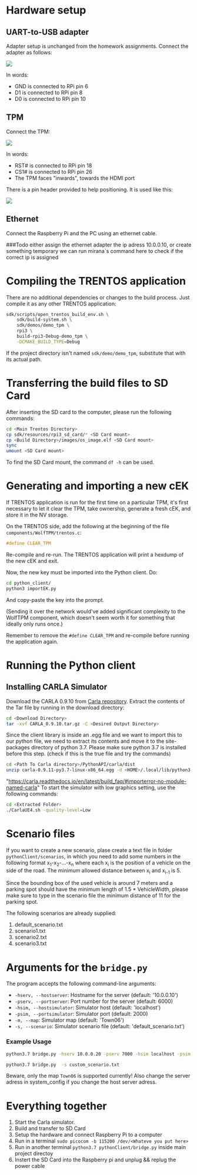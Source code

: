 # Hardware setup

## UART-to-USB adapter

Adapter setup is unchanged from the homework assignments.
Connect the adapter as follows:

![](components/WolfTPM/pics/uart.jpg)

In words:

- GND is connected to RPi pin 6
- D1 is connected to RPi pin 8
- D0 is connected to RPi pin 10

## TPM

Connect the TPM:

![](components/WolfTPM/pics/tpm.jpg)

In words:

- RST# is connected to RPi pin 18
- CS1# is connected to RPi pin 26
- The TPM faces "inwards", towards the HDMI port

There is a pin header provided to help positioning. It is used like this:

![](components/WolfTPM/pics/tpm-header.jpg)

## Ethernet

Connect the Raspberry Pi and the PC using an ethernet cable. 

###Todo either assign the ethernet adapter the ip adress 10.0.0.10, or 
create something temporary
we can run mirana`s command here to check if the correct ip is assigned
# Compiling the TRENTOS application

There are no additional dependencies or changes to the build process.
Just compile it as any other TRENTOS application:

```sh
sdk/scripts/open_trentos_build_env.sh \
    sdk/build-system.sh \
    sdk/demos/demo_tpm \
    rpi3 \
    build-rpi3-Debug-demo_tpm \
    -DCMAKE_BUILD_TYPE=Debug
```

If the project directory isn't named `sdk/demo/demo_tpm`, substitute that
with its actual path.

# Transferring the build files to SD Card
After inserting the SD card to the computer, please run the following commands:

```sh
cd <Main Trentos Directory>
cp sdk/resources/rpi3_sd_card/* <SD Card mount>
cp <Build Directory>/images/os_image.elf <SD Card mount>
sync
umount <SD Card mount>
```
To find the SD Card mount, the command `df -h` can be used.

# Generating and importing a new cEK

If TRENTOS application is run for the first time on a particular TPM, it's
first necessary to let it clear the TPM, take ownership, generate a fresh
cEK, and store it in the NV storage.

On the TRENTOS side, add the following at the beginning of the file
`components/WolfTPM/trentos.c`:

```c
#define CLEAR_TPM
```

Re-compile and re-run. The TRENTOS application will print a hexdump of the
new cEK and exit.

Now, the new key must be imported into the Python client. Do:

```sh
cd python_client/
python3 importEK.py
```

And copy-paste the key into the prompt.

(Sending it over the network would've added significant complexity to the
 WolfTPM component, which doesn't seem worth it for something that ideally
 only runs once.)

Remember to remove the `#define CLEAR_TPM` and re-compile before running
the application again.

# Running the Python client

## Installing CARLA Simulator

Download the CARLA 0.9.10 from [Carla repository](https://github.com/carla-simulator/carla/blob/master/Docs/download.md). Extract the contents of the Tar file by running in the download directory:

```sh
cd <Download Directory>
tar -xvf CARLA_0.9.10.tar.gz -C <Desired Output Directory>
```
Since the client library is inside an .egg file and we want to import this to our python file, we need to extract its contents and move it to the site-packages directory of python 3.7. Please make sure python 3.7 is installed before this step. 
(check if this is the true file and try the commands)
```sh
cd <Path To Carla directory>/PythonAPI/carla/dist
unzip carla-0.9.11-py3.7-linux-x86_64.egg -d <HOME>/.local/lib/python3.7/site-packages
```
"https://carla.readthedocs.io/en/latest/build_faq/#importerror-no-module-named-carla"
To start the simulator with low graphics setting, use the following commands:

```sh
cd <Extracted Folder>
./CarlaUE4.sh -quality-level=Low
```

# Scenario files
If you want to create a new scenario, plase create a text file in folder `pythonClient/scenarios`, in which you need to add some numbers in the following format x<sub>1</sub>-x<sub>2</sub>-...-x<sub>n</sub> where each x<sub>i</sub> is the position of a vehicle on the side of the road. The minimum allowed distance between x<sub>i</sub> and x<sub>i-1</sub> is 5.

 Since the bounding box of the used vehicle is around 7 meters and a parking spot should have the minimum length of 1.5 * VehicleWidth, please make sure to type in the scenario file the minimum distance of 11  for the parking spot.

 The following scenarios are already supplied:
 1) default_scenario.txt
 2) scenario1.txt
 3) scenario2.txt
 4) scenario3.txt

# Arguments for the `bridge.py`

The program accepts the following command-line arguments:

- `-hserv, --hostserver`: Hostname for the server (default: '10.0.0.10')
- `-pserv, --portserver`: Port number for the server (default: 6000)
- `-hsim, --hostsimulator`: Simulator host (default: 'localhost')
- `-psim, --portsimulator`: Simulator port (default: 2000)
- `-m, --map`: Simulator map (default: 'Town06')
- `-s, --scenario`: Simulator scenario file (default: 'default_scenario.txt')

### Example Usage

```sh
python3.7 bridge.py -hserv 10.0.0.20 -pserv 7000 -hsim localhost -psim 3000 -m Town07 -s custom_scenario.txt
```

```sh
python3.7 bridge.py  -s custom_scenario.txt
```

Beware, only the map `Town06` is supported currently! Also change the server adress in system_config if you change the host server adress.
# Everything together


1) Start the Carla simulator.
2) Build and transfer to SD Card
3) Setup the hardware and connect Raspberry Pi to a computer
4) Run in a terminal `sudo picocom -b 115200 /dev/<Whateve you put here>`
5) Run in another terminal `python3.7 pythonClient/bridge.py` inside main project directoy
6) Instert the SD Card into the Raspberry pi and unplug && replug the power cable

